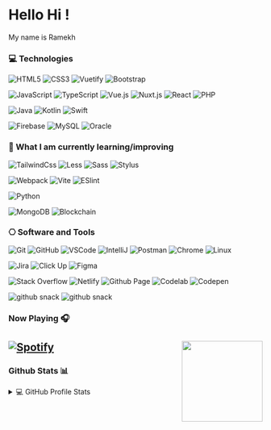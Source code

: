 # Hello Hi ! 

My name is Ramekh

### 💻 Technologies 

<a name="learning-now"></a>
  ![HTML5](https://img.shields.io/badge/-HTML5-%23E44D27?style=flat-square&logo=html5&logoColor=ffffff)
  ![CSS3](https://img.shields.io/badge/-CSS3-%231572B6?style=flat-square&logo=css3)
  ![Vuetify](https://img.shields.io/badge/-Vuetify-1867C0?style=flat-square&logo=vuetify)
  ![Bootstrap](https://img.shields.io/badge/-Bootstrap-7d11f8?style=flat-square&logo=bootstrap&logoColor=white)
  
  
  ![JavaScript](https://img.shields.io/badge/-JavaScript-%23FFCA28?style=flat-square&logo=javascript&logoColor=black)
  ![TypeScript](https://img.shields.io/badge/-TypeScript-007ACC?style=flat-square&logo=typescript&logoColor=white)
  ![Vue.js](https://img.shields.io/badge/-Vue.js-0ca660?style=flat-square&logo=vuedotjs&logoColor=white)
  ![Nuxt.js](https://img.shields.io/badge/-Nuxt.js-02b56c?style=flat-square&logo=nuxtdotjs&logoColor=black)
  ![React](https://img.shields.io/badge/-React-61DAFB?style=flat-square&logo=react&logoColor=black)
  ![PHP](https://img.shields.io/badge/-PHP-777BB4?style=flat-square&logo=php&logoColor=white)
  
  ![Java](https://img.shields.io/badge/Java-%23F05138?style=flat-square&logo=java)
  ![Kotlin]( https://img.shields.io/badge/Kotlin-%237F52FF?style=flat-square&logo=kotlin&logoColor=white)
  ![Swift]( https://img.shields.io/badge/Swift-%23F05138?style=flat-square&logo=swift&logoColor=white)
  
  ![Firebase](https://img.shields.io/badge/Firebase-%23FFCA28?style=flat-square&logo=firebase&logoColor=black)
  ![MySQL](https://img.shields.io/badge/MySQL-%234479A1?style=flat-square&logo=mysql&logoColor=white)
  ![Oracle](https://img.shields.io/badge/Oracle-F80000?style=flat-square&logo=oracle)
   
### 📖 What I am currently learning/improving 
  
  ![TailwindCss](https://img.shields.io/badge/-TailwindCss-%2306B6D4?style=flat-square&logo=tailwindcss&logoColor=white)
  ![Less](https://img.shields.io/badge/-Less-%231d365d?style=flat-square&logo=less&logoColor=ffffff)
  ![Sass](https://img.shields.io/badge/-Sass-%23CC6699?style=flat-square&logo=sass&logoColor=ffffff)
  ![Stylus](https://img.shields.io/badge/-Stylus-%23333333?style=flat-square&logo=stylus)
  
  ![Webpack](https://img.shields.io/badge/-Webpack-blue?style=flat-square&logo=webpack&logoColor=black&logoColor=white)
  ![Vite](https://img.shields.io/badge/-Vite-%23646CFF?style=flat-square&logo=vite&logoColor=ffffff)
  ![ESlint](https://img.shields.io/badge/-ESLint-%234B32C3?style=flat-square&logo=eslint)
  
  ![Python](https://img.shields.io/badge/-Python-3776AB?style=flat-square&logo=Python&logoColor=white)
  
  ![MongoDB](https://img.shields.io/badge/-MongoDB-47A248?style=flat-square&logo=mongodb&logoColor=white)
  ![Blockchain](https://img.shields.io/badge/Blockchain-%231755b8?style=flat-square&logo=blockchaindotcom&logoColor=white)
  
### ⎔ Software and Tools

  ![Git](https://img.shields.io/badge/-Git-%23f84e28?style=flat-square&logo=git&logoColor=white)
  ![GitHub](https://img.shields.io/badge/-GitHub-%23238636?style=flat-square&logo=github)
  ![VSCode](https://img.shields.io/badge/-VS%20Code-007ACC?style=flat-square&logo=visual-studio-code)
  ![IntelliJ](https://img.shields.io/badge/-IntelliJ%20IDEA-%23ff2757?style=flat-square&logo=intellijidea&logoColor=blac)
  ![Postman](https://img.shields.io/badge/Postman-FF6C37?style=flat-square&logo=postman&logoColor=white)
  ![Chrome](https://img.shields.io/badge/Colab-00b56a.svg?logo=google-colab&logoColor=white)
  ![Linux](https://img.shields.io/badge/Linux-FCC624?style=flat-square&logo=linux&logoColor=black)
  
  ![Jira](https://img.shields.io/badge/-Jira-2584ff?style=flat-square&logo=jira&logoColor=ffffff)
  ![Click Up](https://img.shields.io/badge/-Click%20Up-%237B68EE?style=flat-square&logo=clickup&logoColor=white)
  ![Figma](https://img.shields.io/badge/Figma-F24E1E?style=flat-square&logo=figma&logoColor=white)
  
  ![Stack Overflow](https://img.shields.io/badge/-Stack%20Overflow-FE7A16?logo=stack-overflow&logoColor=black)
  ![Netlify](https://img.shields.io/badge/-Netlify-%2300C7B7?style=flat-square&logo=netlify&logoColor=white)
  ![Github Page](https://img.shields.io/badge/GitHub%20Pages-%23327FC7.svg?style=flat-square&logo=github)
  ![Codelab](https://img.shields.io/badge/Colab-00b56a.svg?logo=google-colab&logoColor=white)
  ![Codepen](https://img.shields.io/badge/Codepen-blue.svg?logo=codepen&logoColor=white)

<!-- <p>
    <a href="https://github.com/search?q=user%3ADenverCoder1+is%3Arepo+language%3Acss">
      <img alt="CSS" src="https://img.shields.io/badge/CSS%20-%231572B6.svg?logo=css3&logoColor=white"></a>
    <a href="https://github.com/search?q=user%3ADenverCoder1+is%3Arepo+language%3Ahtml">
      <img alt="HTML" src="https://img.shields.io/badge/HTML%20-%23E34F26.svg?logo=html5&logoColor=white"></a>
    <a href="https://github.com/search?q=user%3ADenverCoder1+is%3Arepo+language%3Ajava">
      <img alt="Java" src="https://img.shields.io/badge/Java-%23007396.svg?logo=java&logoColor=white"></a>
    <a href="https://github.com/search?q=user%3ADenverCoder1+is%3Arepo+language%3Ajavascript">
      <img alt="JavaScript" src="https://img.shields.io/badge/JavaScript%20-%23F7DF1E.svg?logo=javascript&logoColor=black"></a>
    <a href="https://github.com/search?q=user%3ADenverCoder1+is%3Arepo+language%3Ajavascript">
     <img alt="NodeJS" src="https://img.shields.io/badge/Node.js%20-%2343853D.svg?logo=node.js&logoColor=white"></a>
    <a href="https://github.com/search?q=user%3ADenverCoder1+is%3Arepo+language%3Aphp">
      <img alt="PHP" src="https://img.shields.io/badge/PHP-%23777BB4.svg?logo=php&logoColor=white"></a>
    <a href="https://github.com/search?q=user%3ADenverCoder1+is%3Arepo+language%3Apython">
      <img alt="Python" src="https://img.shields.io/badge/Python%20-%2314354C.svg?logo=python&logoColor=white"></a>
    <a href="https://github.com/search?q=user%3ADenverCoder1+is%3Arepo+language%3Asql">
      <img alt="SQL" src="https://img.shields.io/badge/SQL%20-%23025E8C.svg?logo=amazon-dynamodb&logoColor=white"></a>
</p> -->


<!--   ### 👨‍💻 Briefs

```TypeScript
const remekh = {
    pronouns: 'he' | 'him',
    code: [TypeScript, Javascript, Vuetify],
    askMeAbout: ['Web Development', 'Web 3', 'music', '!coffee'],
    technologies: {
        frontEnd: {
            css: ["vuetify", "bootstrap"]
        },
        backEnd: {
            js: ['firebase', 'node', 'express']
        }        
    }
};
``` -->

![github snack](https://raw.githubusercontent.com/platane/platane/output/github-contribution-grid-snake-dark.svg#gh-dark-mode-only)
![github snack](https://raw.githubusercontent.com/platane/platane/output/github-contribution-grid-snake.svg#gh-light-mode-only)


  ### Now Playing 🎧

[![Spotify](https://github-readme-remake.vercel.app/api/spotify)](https://open.spotify.com/user/317cvejidxop75kruvmfomqtxs7q)
<a href="https://open.spotify.com/user/317cvejidxop75kruvmfomqtxs7q">
  <img align="right" src="./assets/spotify.gif" width="160px" />
</a>
---

  ### Github Stats 📊

<details> 
  <summary>💻 GitHub Profile Stats</summary>
  <br/>
  <a href="https://github.com/anuraghazra/github-readme-stats">
    <img alt="Yashita's Github Stats" src="https://github-readme-stats.vercel.app/api?username=RamekhCHHOENG&show_icons=true&count_private=true&theme=react&hide_border=true&bg_color=1F222E&title_color=F85D7F&icon_color=F8D866" height="192px"/></a>
  <a href="https://github.com/anuraghazra/github-readme-stats">
    <img alt="Yashita's Top Languages" src="https://github-readme-stats.vercel.app/api/top-langs/?username=RamekhCHHOENG&langs_count=8&layout=compact&theme=react&hide_border=true&bg_color=1F222E&title_color=F85D7F&icon_color=F8D866" height="192px"/>
  </a>
</details>
